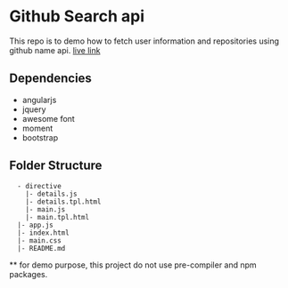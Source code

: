 # Github Search api
This repo is to demo how to fetch user information and repositories using github name api.
[live link]()

## Dependencies
* angularjs
* jquery
* awesome font
* moment
* bootstrap

## Folder Structure
```
  - directive
    |- details.js
    |- details.tpl.html
    |- main.js
    |- main.tpl.html
  |- app.js
  |- index.html
  |- main.css
  |- README.md
```
** for demo purpose, this project do not use pre-compiler and npm packages.
